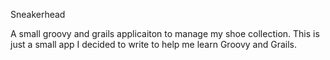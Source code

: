 Sneakerhead

A small groovy and grails applicaiton to manage my shoe collection. This is just a small app I decided to write to help me learn Groovy and Grails.
